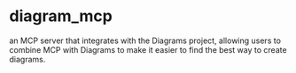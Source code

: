 # diagram_mcp
an MCP server that integrates with the Diagrams project, allowing users to combine MCP with Diagrams to make it easier to find the best way to create diagrams.

